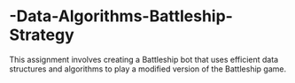 # -Data-Algorithms-Battleship-Strategy
This assignment involves creating a Battleship bot that uses efficient data structures and algorithms to play a modified version of the Battleship game.
